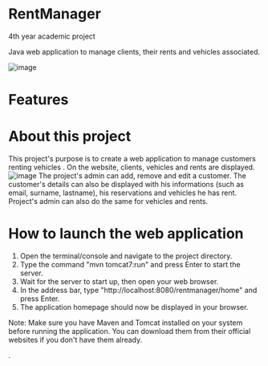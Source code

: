 # RentManager

4th year academic project

Java web application to manage clients, their rents and vehicles associated.

![image](https://user-images.githubusercontent.com/123560349/233851707-e81aa34d-4a90-434d-83db-75cbd9a712e2.png)


# Features



# About this project 

This project's purpose is to create a web application to manage customers renting vehicles . On the website, clients, vehicles and rents are displayed. 
![image](https://user-images.githubusercontent.com/123560349/233852004-a8e7fd9e-5c25-4e02-9cf4-7f838370fabd.png)
The project's admin can add, remove and edit a customer. The customer's details can also be displayed with his informations (such as email, surname, lastname), his reservations and vehicles he has rent.
Project's admin can also do the same for vehicles and rents.

# How to launch the web application

1. Open the terminal/console and navigate to the project directory.
2. Type the command "mvn tomcat7:run" and press Enter to start the server.
3. Wait for the server to start up, then open your web browser.
4. In the address bar, type "http://localhost:8080/rentmanager/home" and press Enter.
5. The application homepage should now be displayed in your browser.

Note: Make sure you have Maven and Tomcat installed on your system before running the application. You can download them from their official websites if you don't have them already.




.


